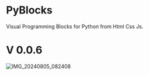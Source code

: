 # PyBlocks
Visual Programming Blocks for Python  from Html Css Js.
# V 0.0.6
![IMG_20240805_082408](https://github.com/user-attachments/assets/e1f78b16-51ef-41c0-9368-616644e93307)
